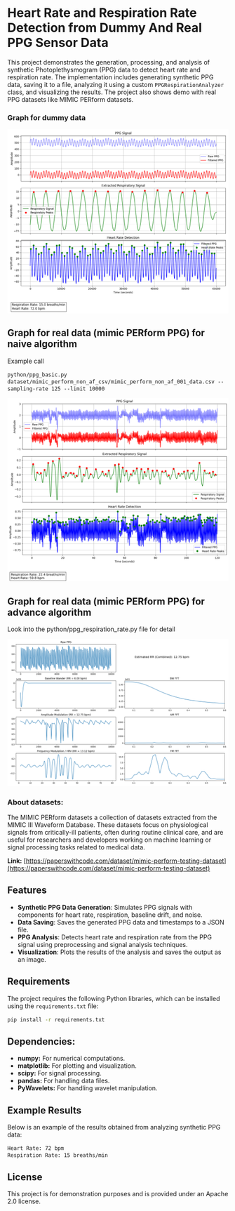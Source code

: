 # Heart Rate and Respiration Rate Detection from Dummy And Real PPG Sensor Data

This project demonstrates the generation, processing, and analysis of synthetic Photoplethysmogram (PPG) data to detect heart rate and respiration rate. The implementation includes generating synthetic PPG data, saving it to a file, analyzing it using a custom `PPGRespirationAnalyzer` class, and visualizing the results. The project also shows demo with real PPG datasets like MIMIC PERform datasets.

### Graph for dummy data

![Example for dummy ppg data](output/ppg_analysis_results.png)

## Graph for real data (mimic PERform PPG) for naive algorithm

Example call

```
python/ppg_basic.py dataset/mimic_perform_non_af_csv/mimic_perform_non_af_001_data.csv --sampling-rate 125 --limit 10000
```

![Example for real ppg data](output/real_data_analysis.png)

## Graph for real data (mimic PERform PPG) for advance algorithm

Look into the python/ppg_respiration_rate.py file for detail

![Example for real ppg data](output/ppg_analysis.png)

### About datasets:

The MIMIC PERform datasets a collection of datasets extracted from the MIMIC III Waveform Database. These datasets focus on physiological signals from critically-ill patients, often during routine clinical care, and are useful for researchers and developers working on machine learning or signal processing tasks related to medical data.

**Link:** [https://paperswithcode.com/dataset/mimic-perform-testing-dataset](https://paperswithcode.com/dataset/mimic-perform-testing-dataset)

## Features

- **Synthetic PPG Data Generation**: Simulates PPG signals with components for heart rate, respiration, baseline drift, and noise.
- **Data Saving**: Saves the generated PPG data and timestamps to a JSON file.
- **PPG Analysis**: Detects heart rate and respiration rate from the PPG signal using preprocessing and signal analysis techniques.
- **Visualization**: Plots the results of the analysis and saves the output as an image.

## Requirements

The project requires the following Python libraries, which can be installed using the `requirements.txt` file:

```bash
pip install -r requirements.txt
```

## Dependencies:

- **numpy:** For numerical computations.
- **matplotlib:** For plotting and visualization.
- **scipy:** For signal processing.
- **pandas:** For handling data files.
- **PyWavelets:** For handling wavelet manipulation.

## Example Results

Below is an example of the results obtained from analyzing synthetic PPG data:

```
Heart Rate: 72 bpm
Respiration Rate: 15 breaths/min
```

## License

This project is for demonstration purposes and is provided under an Apache 2.0 license.

